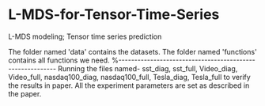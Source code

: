 # L-MDS-for-Tensor-Time-Series
L-MDS modeling;  Tensor time series prediction

The folder named 'data' contains the datasets.
The folder named 'functions' contains all functions we need.
%----------------------------------------------------------
Running the files named-
	sst_diag, 
	sst_full, 
	Video_diag, 
	Video_full, 
	nasdaq100_diag, 
	nasdaq100_full, 
	Tesla_diag, 
	Tesla_full
to verify the results in paper.
All the experiment parameters are set as described in the paper.
